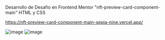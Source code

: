 Desarrollo de Desafio en Frontend Mentor "nft-preview-card-component-main" HTML y CSS

https://nft-preview-card-component-main-sepia-nine.vercel.app/

![image](https://github.com/gabrielveliz/nft-preview-card-component-main/assets/24717811/a280be09-4c15-4525-963f-dc41e02da2f5)
![image](https://github.com/gabrielveliz/nft-preview-card-component-main/assets/24717811/9c1b734e-4c09-4a14-b722-9a50c75ea296)
